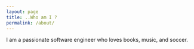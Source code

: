 ```yaml
---
layout: page
title: ..Who am I ?
permalink: /about/
---
```


I am a passionate software engineer who loves books, music, and soccer. 

